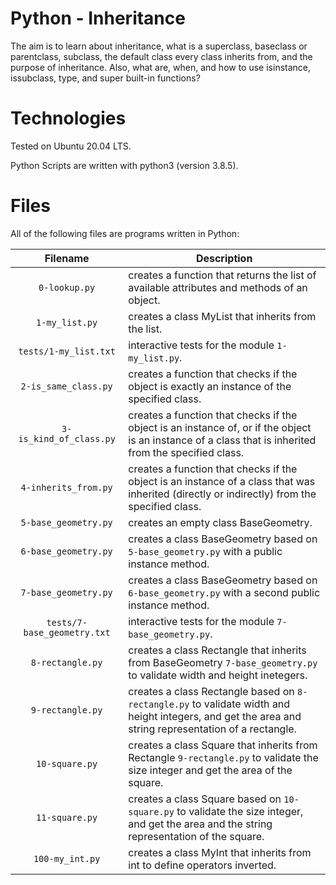 # Python - Inheritance

The aim is to learn about inheritance, what is a superclass, baseclass or parentclass, subclass, the default class every class inherits from, and the purpose of inheritance. Also, what are, when, and how to use isinstance, issubclass, type, and super built-in functions?

# Technologies

Tested on Ubuntu 20.04 LTS.

Python Scripts are written with python3 (version 3.8.5).

# Files

All of the following files are programs written in Python:

| Filename                    | Description
|:---------------------------:| ------------------------------------------------------------------------------------------------ 
| `0-lookup.py`               | creates a function that returns the list of available attributes and methods of an object.
| `1-my_list.py`              | creates a class MyList that inherits from the list.
| `tests/1-my_list.txt`       | interactive tests for the module `1-my_list.py`.
| `2-is_same_class.py`        | creates a function that checks if the object is exactly an instance of the specified class.
| `3-is_kind_of_class.py`     | creates a function that checks if the object is an instance of, or if the object is an instance of a class that is inherited from the specified class.
| `4-inherits_from.py`        | creates a function that checks if the object is an instance of a class that was inherited (directly or indirectly) from the specified class.
| `5-base_geometry.py`        | creates an empty class BaseGeometry.
| `6-base_geometry.py`        | creates a class BaseGeometry based on `5-base_geometry.py` with a public instance method.
| `7-base_geometry.py`        | creates a class BaseGeometry based on `6-base_geometry.py` with a second public instance method.
| `tests/7-base_geometry.txt` | interactive tests for the module `7-base_geometry.py`.
| `8-rectangle.py`            | creates a class Rectangle that inherits from BaseGeometry `7-base_geometry.py` to validate width and height inetegers.
| `9-rectangle.py`            | creates a class Rectangle based on `8-rectangle.py` to validate width and height integers, and get the area and string representation of a rectangle.
| `10-square.py`              | creates a class Square that inherits from Rectangle `9-rectangle.py` to validate the size integer and get the area of the square.
| `11-square.py`              | creates a class Square based on `10-square.py` to validate the size integer, and get the area and the string representation of the square.
| `100-my_int.py`             | creates a class MyInt that inherits from int to define operators inverted.

